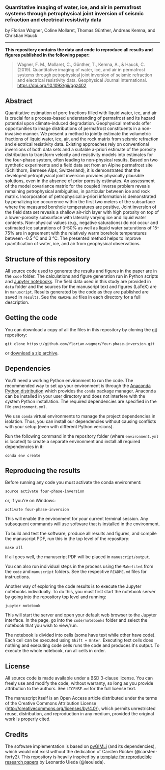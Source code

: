 ### Quantitative imaging of water, ice, and air in permafrost systems through petrophysical joint inversion of seismic refraction and electrical resistivity data

by Florian Wagner, Coline Mollaret, Thomas Günther, Andreas Kemna, and Christian Hauck

---

**This repository contains the data and code to reproduce all results and figures published in the following paper:**

> Wagner, F. M., Mollaret, C., Günther, T., Kemna, A., & Hauck, C. (2019). Quantitative imaging of water, ice, and air in permafrost systems through petrophysical joint inversion of seismic refraction and electrical resistivity data. Geophysical Journal International. https://doi.org/10.1093/gji/ggz402

## Abstract

Quantitative estimation of pore fractions filled with liquid water, ice, and air is crucial for a process-based understanding of permafrost and its hazard potential upon climate-induced degradation. Geophysical methods offer opportunities to image distributions of permafrost constituents in a non-invasive manner. We present a method to jointly estimate the volumetric fractions of liquid water, ice, air, and the rock matrix from seismic refraction and electrical resistivity data. Existing approaches rely on conventional inversions of both data sets and a suitable a-priori estimate of the porosity distribution to transform velocity and resistivity models into estimates for the four-phase system, often leading to non-physical results. Based on two synthetic experiments and a field data set from an Alpine permafrost site (Schilthorn, Bernese Alps, Switzerland), it is demonstrated that the developed petrophysical joint inversion provides physically plausible solutions, even in the absence of prior porosity estimates. An assessment of the model covariance matrix for the coupled inverse problem reveals remaining petrophysical ambiguities, in particular between ice and rock matrix. Incorporation of petrophysical a-priori information is demonstrated by penalizing ice occurrence within the first two meters of the subsurface where the measured borehole temperatures are positive. Joint inversion of the field data set reveals a shallow air-rich layer with high porosity on top of a lower-porosity subsurface with laterally varying ice and liquid water contents. Non-physical values (e.g., negative saturations) do not occur and estimated ice saturations of 0-50% as well as liquid water saturations of 15-75% are in agreement with the relatively warm borehole temperatures between -0.5 °C and 3 °C. The presented method helps to improve quantification of water, ice, and air from geophysical observations.


## Structure of this repository

All source code used to generate the results and figures in the paper are in the `code` folder.
The calculations and figure generation run in Python scripts and
[Jupyter notebooks](http://jupyter.org/).
The field data used in this study are provided in `data` folder and the sources for the
manuscript text and figures  (LaTeX) are in `manuscript`.
Results generated by the code as they are published are saved in `results`.
See the `README.md` files in each directory for a full description.

## Getting the code

You can download a copy of all the files in this repository by cloning the
[git](https://git-scm.com/) repository:

    git clone https://github.com/florian-wagner/four-phase-inversion.git

or [download a zip archive](https://github.com/florian-wagner/four-phase-inversion/archive/master.zip).

## Dependencies

You'll need a working Python environment to run the code.
The recommended way to set up your environment is through the
[Anaconda Python distribution](https://www.anaconda.com/download/) which
provides the `conda` package manager.
Anaconda can be installed in your user directory and does not interfere with
the system Python installation.
The required dependencies are specified in the file `environment.yml`.

We use `conda` virtual environments to manage the project dependencies in isolation.
Thus, you can install our dependencies without causing conflicts with your
setup (even with different Python versions).

Run the following command in the repository folder (where `environment.yml`
is located) to create a separate environment and install all required
dependencies in it:

    conda env create


## Reproducing the results

Before running any code you must activate the conda environment:

    source activate four-phase-inversion

or, if you're on Windows:

    activate four-phase-inversion

This will enable the environment for your current terminal session.
Any subsequent commands will use software that is installed in the environment.

To build and test the software, produce all results and figures, and compile
the manuscript PDF, run this in the top level of the repository:

    make all

If all goes well, the manuscript PDF will be placed in `manuscript/output`.

You can also run individual steps in the process using the `Makefile`s from the
`code` and `manuscript` folders. See the respective `README.md` files for
instructions.

Another way of exploring the code results is to execute the Jupyter notebooks
individually.
To do this, you must first start the notebook server by going into the
repository top level and running:

    jupyter notebook

This will start the server and open your default web browser to the Jupyter
interface. In the page, go into the `code/notebooks` folder and select the
notebook that you wish to view/run.

The notebook is divided into cells (some have text while other have code).
Each cell can be executed using `Shift + Enter`.
Executing text cells does nothing and executing code cells runs the code
and produces it's output.
To execute the whole notebook, run all cells in order.


## License

All source code is made available under a BSD 3-clause license. You can freely
use and modify the code, without warranty, so long as you provide attribution
to the authors. See `LICENSE.md` for the full license text.

The manuscript itself is an Open Access article distributed under the terms of
the Creative Commons Attribution License
(http://creativecommons.org/licenses/by/4.0/), which permits unrestricted reuse,
distribution, and reproduction in any medium, provided the original work is
properly cited.

## Credits

The software implementation is based on [pyGIMLi](https://www.pygimli.org) (and its dependencies), which would not exist without the dedication of Carsten Rücker (@carsten-forty2). This repository is heavily inspired by a [template for reproducible research papers](https://www.leouieda.com/blog/paper-template.html) by Leonardo Uieda (@leouieda).
